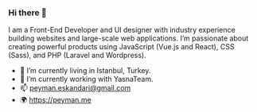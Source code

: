 ### Hi there 👋

I am a Front-End Developer and UI designer with industry experience building websites and large-scale web applications. I’m passionate about creating powerful products using JavaScript (Vue.js and React), CSS (Sass), and PHP (Laravel and Wordpress).

- 🏡  I’m currently living in Istanbul, Turkey.
- 🔭  I’m currently working with YasnaTeam.
- 📫  peyman.eskandari@gmail.com
- 🌍  https://peyman.me


<!--
**p3yman/p3yman** is a ✨ _special_ ✨ repository because its `README.md` (this file) appears on your GitHub profile.

Here are some ideas to get you started:

- 🔭 I’m currently working on ...
- 🌱 I’m currently learning ...
- 👯 I’m looking to collaborate on ...
- 🤔 I’m looking for help with ...
- 💬 Ask me about ...
- 📫 How to reach me: ...
- 😄 Pronouns: ...
- ⚡ Fun fact: ...
-->
